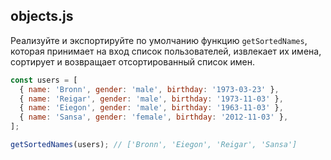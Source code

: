 ## objects.js

Реализуйте и экспортируйте по умолчанию функцию `getSortedNames`, которая принимает на вход список пользователей, извлекает их имена, сортирует и возвращает отсортированный список имен.

```js
const users = [
  { name: 'Bronn', gender: 'male', birthday: '1973-03-23' },
  { name: 'Reigar', gender: 'male', birthday: '1973-11-03' },
  { name: 'Eiegon', gender: 'male', birthday: '1963-11-03' },
  { name: 'Sansa', gender: 'female', birthday: '2012-11-03' },
];

getSortedNames(users); // ['Bronn', 'Eiegon', 'Reigar', 'Sansa']
```
